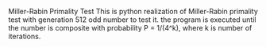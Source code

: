 Miller-Rabin Primality Test
This is python realization of Miller-Rabin primality test with generation 512 odd number to test it. the program is executed until the number is composite with probability P = 1/(4^k), where k is number of iterations.